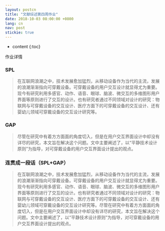 ```yaml
---
layout: postcn
title: "文献综述第四周作业"
date: 2018-10-03 08:00:00 +0800
lang: cn
nav: post
stickie: true
---
```


* content
{:toc}

作业详情
<!-- more -->

### SPL
> 在互联网浪潮之中，技术发展愈加猛烈，从移动设备作为当代的主流，发展的浪潮渐渐指向可穿戴设备。可穿戴设备的用户交互设计就显得尤为重要。现今有研究利用多感官、动作、语音、眼球、脑波、微交互的多维图形用户界面等原则进行了交互的设计。也有研究者通过不同领域对设计的研究：物联网与可穿戴设备的交互设计、医疗方面下的可穿戴设备的交互设计、还有婴幼儿领域可穿戴设备的交互设计研究等。

### GAP
> 尽管在研究中有着方方面面的角度切入，但是在用户交互界面设计中却没有详尽的研究，本文旨在解决这个问题。文中主要阐述了，以“平静技术设计原则”为指导，对可穿戴设备的用户交互界面设计提出的观点。

### 连贯成一段话（SPL+GAP）
> 在互联网浪潮之中，技术发展愈加猛烈，从移动设备作为当代的主流，发展的浪潮渐渐指向可穿戴设备。可穿戴设备的用户交互设计就显得尤为重要。现今有研究利用多感官、动作、语音、眼球、脑波、微交互的多维图形用户界面等原则进行了交互的设计。也有研究者通过不同领域对设计的研究：物联网与可穿戴设备的交互设计、医疗方面下的可穿戴设备的交互设计、还有婴幼儿领域可穿戴设备的交互设计研究等。尽管在研究中有着方方面面的角度切入，但是在用户交互界面设计中却没有详尽的研究，本文旨在解决这个问题。文中主要阐述了，以“平静技术设计原则”为指导，对可穿戴设备的用户交互界面设计提出的观点。


